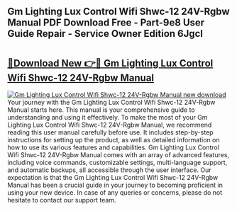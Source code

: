 ## Gm Lighting Lux Control Wifi Shwc-12 24V-Rgbw Manual PDF Download Free - Part-9e8 User Guide Repair - Service Owner Edition 6Jgcl

# <h2><a href="http://bc32269.oget.top/?id=Gm+Lighting+Lux+Control+Wifi+Shwc-12+24V-Rgbw+Manual">🔗Download New 👉🔴 Gm Lighting Lux Control Wifi Shwc-12 24V-Rgbw Manual</a></h2>

[![Gm Lighting Lux Control Wifi Shwc-12 24V-Rgbw Manual new download](https://i.imgur.com/5g1atiW.png)](http://bc32269.oget.top/?id=Gm+Lighting+Lux+Control+Wifi+Shwc-12+24V-Rgbw+Manual)
Your journey with the Gm Lighting Lux Control Wifi Shwc-12 24V-Rgbw Manual starts here. This manual is your comprehensive guide to understanding and using it effectively. To make the most of your Gm Lighting Lux Control Wifi Shwc-12 24V-Rgbw Manual, we recommend reading this user manual carefully before use. It includes step-by-step instructions for setting up the product, as well as detailed information on how to use its various features and capabilities. Gm Lighting Lux Control Wifi Shwc-12 24V-Rgbw Manual comes with an array of advanced features, including voice commands, customizable settings, multi-language support, and automatic backups, all accessible through the user interface. Our expectation is that the Gm Lighting Lux Control Wifi Shwc-12 24V-Rgbw Manual has been a crucial guide in your journey to becoming proficient in using your new device. In case of any queries or concerns, please do not hesitate to contact our support team.
